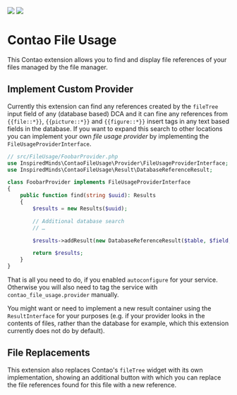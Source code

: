 [![](https://img.shields.io/packagist/v/inspiredminds/contao-file-usage.svg)](https://packagist.org/packages/inspiredminds/contao-file-usage)
[![](https://img.shields.io/packagist/dt/inspiredminds/contao-file-usage.svg)](https://packagist.org/packages/inspiredminds/contao-file-usage)

Contao File Usage
=================

This Contao extension allows you to find and display file references of your files managed by the file manager.

## Implement Custom Provider

Currently this extension can find any references created by the `fileTree` input field of any (database based) DCA and it can fine any
references from `{{file::*}}`, `{{picture::*}}` and `{{figure::*}}` insert tags in any text based fields in the database. If you want to
expand this search to other locations you can implement your own _file usage provider_ by implementing the `FileUsageProviderInterface`.

```php
// src/FileUsage/FoobarProvider.php
use InspiredMinds\ContaoFileUsage\Provider\FileUsageProviderInterface;
use InspiredMinds\ContaoFileUsage\Result\DatabaseReferenceResult;

class FoobarProvider implements FileUsageProviderInterface
{
    public function find(string $uuid): Results
    {
        $results = new Results($uuid);

        // Additional database search
        // …

        $results->addResult(new DatabaseReferenceResult($table, $field, $id));

        return $results;
    }
}
```

That is all you need to do, if you enabled `autoconfigure` for your service. Otherwise you will also need to tag the service with
`contao_file_usage.provider` manually.

You might want or need to implement a new result container using the `ResultInterface` for your purposes (e.g. if your provider looks in
the contents of files, rather than the database for example, which this extension currently does not do by default).

## File Replacements

This extension also replaces Contao's `fileTree` widget with its own implementation, showing an additional button with which you can replace
the file references found for this file with a new reference.
